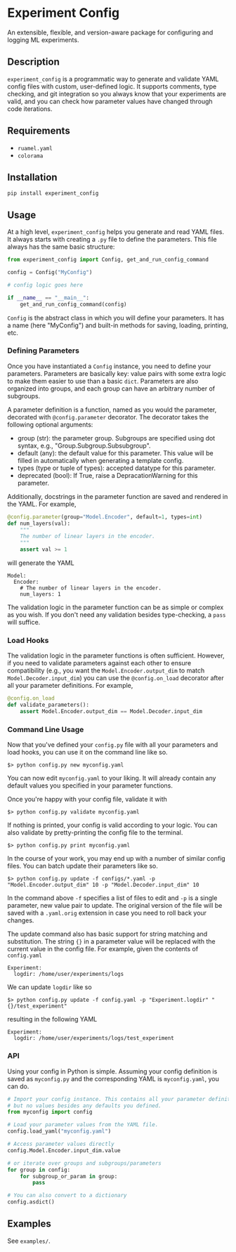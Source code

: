 # Experiment Config

An extensible, flexible, and version-aware package for configuring and logging ML experiments.


## Description

`experiment_config` is a programmatic way to generate and validate YAML config files with custom, user-defined logic. It supports comments, type checking, and git integration so you always know that your experiments are valid, and you can check how parameter values have changed through code iterations.

## Requirements

 * `ruamel.yaml`
 * `colorama`



## Installation

```
pip install experiment_config
```


## Usage

At a high level, `experiment_config` helps you generate and read YAML files. It always starts with creating a `.py` file to define the parameters. This file always has the same basic structure:

```python
from experiment_config import Config, get_and_run_config_command

config = Config("MyConfig")

# config logic goes here

if __name__ == "__main__":
    get_and_run_config_command(config)
```

`Config` is the abstract class in which you will define your parameters. It has a name (here "MyConfig") and built-in methods for saving, loading, printing, etc.


### Defining Parameters

Once you have instantiated a `Config` instance, you need to define your parameters.
Parameters are basically key: value pairs with some extra logic to make them easier to use than a basic `dict`. Parameters are also organized into groups, and each group can have an arbitrary number of subgroups. 

A parameter definition is a function, named as you would the parameter, decorated with `@config.parameter` decorator. The decorator takes the following optional arguments:

  * group (str): the parameter group. Subgroups are specified using dot syntax, e.g., "Group.Subgroup.Subsubgroup".
  * default (any): the default value for this parameter. This value will be filled in automatically when generating a template config.
  * types (type or tuple of types): accepted datatype for this parameter.
  * deprecated (bool): If True, raise a DepracationWarning for this parameter.

Additionally, docstrings in the parameter function are saved and rendered in the YAML. For example,

```python
@config.parameter(group="Model.Encoder", default=1, types=int)
def num_layers(val):
    """
    The number of linear layers in the encoder.
    """
    assert val >= 1
```

will generate the  YAML

```
Model:
  Encoder:
    # The number of linear layers in the encoder.
    num_layers: 1
```

The validation logic in the parameter function can be as simple or complex as you wish. If you don't need any validation besides type-checking, a `pass` will suffice.


### Load Hooks

The validation logic in the parameter functions is often sufficient. However, if you need to validate parameters against each other to ensure compatibility (e.g., you want the `Model.Encoder.output_dim` to match `Model.Decoder.input_dim`) you can use the `@config.on_load` decorator after all your parameter definitions. For example,

```python
@config.on_load
def validate_parameters():
    assert Model.Encoder.output_dim == Model.Decoder.input_dim
```

### Command Line Usage

Now that you've defined your `config.py` file with all your parameters and load hooks, you can use it on the command line like so.

```
$> python config.py new myconfig.yaml
```

You can now edit `myconfig.yaml` to your liking. It will already contain any default values you specified in your parameter functions.

Once you're happy with your config file, validate it with 

```
$> python config.py validate myconfig.yaml
```

If nothing is printed, your config is valid according to your logic. You can also validate by pretty-printing the config file to the terminal.

```
$> python config.py print myconfig.yaml
```

In the course of your work, you may end up with a number of similar config files. You can batch update their parameters like so.

```
$> python config.py update -f configs/*.yaml -p "Model.Encoder.output_dim" 10 -p "Model.Decoder.input_dim" 10
```

In the command above `-f` specifies a list of files to edit and `-p` is a single parameter, new value pair to update. The original version of the file will be saved with a `.yaml.orig` extension in case you need to roll back your changes.

The update command also has basic support for string matching and substitution. The string `{}` in a parameter value will be replaced with the current value in the config file. For example, given the contents of `config.yaml`

```
Experiment:
  logdir: /home/user/experiments/logs
```

We can update `logdir` like so

```
$> python config.py update -f config.yaml -p "Experiment.logdir" "{}/test_experiment"
```

resulting in the following YAML

```
Experiment:
  logdir: /home/user/experiments/logs/test_experiment
```

### API

Using your config in Python is simple. Assuming your config definition is saved as `myconfig.py` and the corresponding YAML is `myconfig.yaml`, you can do.

```python
# Import your config instance. This contains all your parameter definitions,
# but no values besides any defaults you defined.
from myconfig import config

# Load your parameter values from the YAML file.
config.load_yaml("myconfig.yaml")

# Access parameter values directly
config.Model.Encoder.input_dim.value

# or iterate over groups and subgroups/parameters
for group in config:
    for subgroup_or_param in group:
        pass

# You can also convert to a dictionary
config.asdict()
```

## Examples

See `examples/`.
